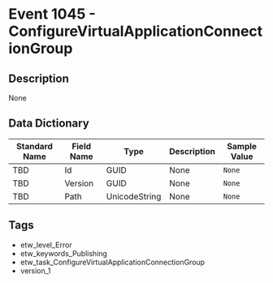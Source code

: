 # Event 1045 - ConfigureVirtualApplicationConnectionGroup

## Description
None

## Data Dictionary
|Standard Name|Field Name|Type|Description|Sample Value|
|---|---|---|---|---|
|TBD|Id|GUID|None|`None`|
|TBD|Version|GUID|None|`None`|
|TBD|Path|UnicodeString|None|`None`|

## Tags
* etw_level_Error
* etw_keywords_Publishing
* etw_task_ConfigureVirtualApplicationConnectionGroup
* version_1